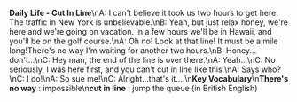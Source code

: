 **Daily Life - Cut In Line**\nA: I can't believe it took us two hours to get here. The traffic in New York is unbelievable.\nB: Yeah, but just relax honey, we're here and we're going on vacation. In a few hours we'll be in Hawaii, and you'll be on the golf course.\nA: Oh no! Look at that line! It must be a mile long!There's no way I'm waiting for another two hours.\nB: Honey... don't...\nC: Hey man, the end of the line is over there.\nA: Yeah...\nC: No seriously, I was here first, and you can't cut in line like this.\nA: Says who?\nC: I do!\nA: So sue me!\nC: Alright...that's it....\n**Key Vocabulary**\n**There's no way** : impossible\n**cut in line** : jump the queue (in British English)